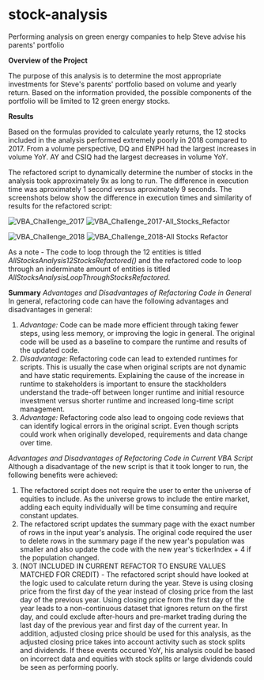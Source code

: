 # stock-analysis
Performing analysis on green energy companies to help Steve advise his parents' portfolio

**Overview of the Project**

The purpose of this analysis is to determine the most appropriate investments for Steve's parents' portfolio based on volume and yearly return. Based on the information provided, the possible components of the portfolio will be limited to 12 green energy stocks.

**Results**

Based on the formulas provided to calculate yearly returns, the 12 stocks included in the analysis performed extremely poorly in 2018 compared to 2017. From a volume perspective, DQ and ENPH had the largest increases in volume YoY. AY and CSIQ had the largest decreases in volume YoY.

The refactored script to dynamically determine the number of stocks in the analysis took approximately 9x as long to run. The difference in execution time was aproximately 1 second versus aproximately 9 seconds. The screenshots below show the difference in execution times and similarity of results for the refactored script:

![VBA_Challenge_2017](https://user-images.githubusercontent.com/82549092/116828754-b072d500-ab6e-11eb-8742-1bfcccf16fb0.PNG)
![VBA_Challenge_2017-All_Stocks_Refactor](https://user-images.githubusercontent.com/82549092/116828756-b23c9880-ab6e-11eb-9d2c-fe79c12380d8.PNG)

![VBA_Challenge_2018](https://user-images.githubusercontent.com/82549092/116828758-b49ef280-ab6e-11eb-922e-0f6fd3304b66.PNG)
![VBA_Challenge_2018-All Stocks Refactor](https://user-images.githubusercontent.com/82549092/116828759-b5d01f80-ab6e-11eb-9488-da681494b3f0.PNG)

As a note - The code to loop through the 12 entities is titled _AllStocksAnalysis12StocksRefactored()_ and the refactored code to loop through an inderminate amount of entities is titled _AllStocksAnalysisLoopThroughStocksRefactored_.


**Summary**
_Advantages and Disadvantages of Refactoring Code in General_
In general, refactoring code can have the following advantages and disadvantages in general:
  1. _Advantage:_ Code can be made more efficient through taking fewer steps, using less memory, or improving the logic in general. The original code will be used as a baseline to compare the runtime and results of the updated code.
  2. _Disadvantage:_ Refactoring code can lead to extended runtimes for scripts. This is usually the case when original scripts are not dynamic and have static requirements. Explaining the cause of the increase in runtime to stakeholders is important to ensure the stackholders understand the trade-off between longer runtime and initial resource investment versus shorter runtime and increased long-time script management.
  3. _Advantage:_ Refactoring code also lead to ongoing code reviews that can identify logical errors in the original script. Even though scripts could work when originally developed, requirements and data change over time.

_Advantages and Disadvantages of Refactoring Code in Current VBA Script_
Although a disadvantage of the new script is that it took longer to run, the following benefits were achieved:
  1. The refactored script does not require the user to enter the universe of equities to include. As the universe grows to include the entire market, adding each equity individually will be time consuming and require constant updates.
  2. The refactored script updates the summary page with the exact number of rows in the input year's analysis. The original code required the user to delete rows in the summary page if the new year's population was smaller and also update the code with the new year's tickerIndex + 4 if the population changed. 
  3. (NOT INCLUDED IN CURRENT REFACTOR TO ENSURE VALUES MATCHED FOR CREDIT) - The refactored script should have looked at the logic used to calculate return during the year. Steve is using closing price from the first day of the year instead of closing price from the last day of the previous year. Using closing price from the first day of the year leads to a non-continuous dataset that ignores return on the first day, and could exclude after-hours and pre-market trading during the last day of the previous year and first day of the current year. In addition, adjusted closing price should be used for this analysis, as the adjusted closing price takes into account activity such as stock splits and dividends. If these events occured YoY, his analysis could be based on incorrect data and equities with stock splits or large dividends could be seen as performing poorly.
